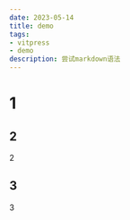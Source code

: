 ```yaml
---
date: 2023-05-14
title: demo
tags:
- vitpress
- demo
description: 尝试markdown语法
---
```

# 1

## 2
2

## 3
3
<Comment />
